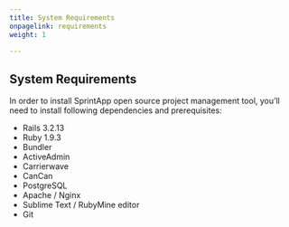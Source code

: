 ```yaml
---
title: System Requirements
onpagelink: requirements
weight: 1

---
```


System Requirements
-------------------

In order to install SprintApp open source project management tool, you’ll need to install following dependencies and prerequisites:

- Rails 3.2.13
- Ruby 1.9.3
- Bundler
- ActiveAdmin
- Carrierwave
- CanCan
- PostgreSQL
- Apache / Nginx
- Sublime Text / RubyMine editor
- Git
 